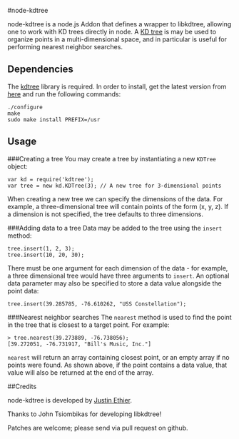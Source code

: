 #node-kdtree

node-kdtree is a node.js Addon that defines a wrapper to libkdtree, allowing one to work with KD trees directly in node. A [KD tree](http://en.wikipedia.org/wiki/Kd-tree) is may be used to organize points in a multi-dimensional space, and in particular is useful for performing nearest neighbor searches.

## Dependencies
The [kdtree](http://code.google.com/p/kdtree/) library is required. In order to install, get the latest version from [here](http://code.google.com/p/kdtree/downloads/list) and run the following commands:

    ./configure
    make
    sudo make install PREFIX=/usr 

## Usage

###Creating a tree
You may create a tree by instantiating a new `KDTree` object:

    var kd = require('kdtree');
    var tree = new kd.KDTree(3); // A new tree for 3-dimensional points

When creating a new tree we can specify the dimensions of the data. For example, a three-dimensional tree will contain points of the form (x, y, z). If a dimension is not specified, the tree defaults to three dimensions.

###Adding data to a tree
Data may be added to the tree using the `insert` method:

    tree.insert(1, 2, 3);
    tree.insert(10, 20, 30);

There must be one argument for each dimension of the data - for example, a three dimensional tree would have three arguments to `insert`. An optional data parameter may also be specified to store a data value alongside the point data:

    tree.insert(39.285785, -76.610262, "USS Constellation");

###Nearest neighbor searches
The `nearest` method is used to find the point in the tree that is closest to a target point. For example:

    > tree.nearest(39.273889, -76.738056);
    [39.272051, -76.731917, "Bill's Music, Inc."]

`nearest` will return an array containing closest point, or an empty array if no points were found. As shown above, if the point contains a data value, that value will also be returned at the end of the array.

##Credits

node-kdtree is developed by [Justin Ethier](http://github.com/justinethier).

Thanks to John Tsiombikas for developing libkdtree!

Patches are welcome; please send via pull request on github.
